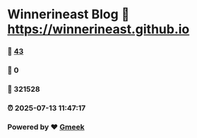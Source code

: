 # Winnerineast Blog :link: https://winnerineast.github.io 
### :page_facing_up: [43](https://winnerineast.github.io/tag.html) 
### :speech_balloon: 0 
### :hibiscus: 321528 
### :alarm_clock: 2025-07-13 11:47:17 
### Powered by :heart: [Gmeek](https://github.com/Meekdai/Gmeek)
